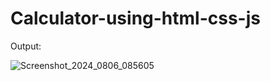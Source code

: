 # Calculator-using-html-css-js
Output:

![Screenshot_2024_0806_085605](https://github.com/user-attachments/assets/deeef832-dc8f-4b19-aec7-884f018a06ab)
